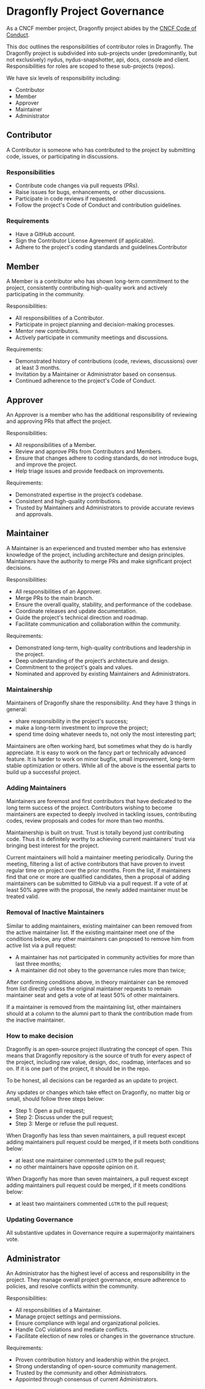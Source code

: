 # Dragonfly Project Governance

As a CNCF member project, Dragonfly project abides by the [CNCF Code of Conduct](https://github.com/cncf/foundation/blob/master/code-of-conduct.md).

This doc outlines the responsibilities of contributor roles in Dragonfly. The Dragonfly project is subdivided into sub-projects
under (predominantly, but not exclusively) nydus, nydus-snapshotter, api, docs, console and client.
Responsibilities for roles are scoped to these sub-projects (repos).

We have six levels of responsibility including:

- Contributor
- Member
- Approver
- Maintainer
- Administrator

## Contributor

A Contributor is someone who has contributed to the project by submitting code, issues, or participating in discussions.

### Responsibilities

- Contribute code changes via pull requests (PRs).
- Raise issues for bugs, enhancements, or other discussions.
- Participate in code reviews if requested.
- Follow the project's Code of Conduct and contribution guidelines.

### Requirements

- Have a GitHub account.
- Sign the Contributor License Agreement (if applicable).
- Adhere to the project's coding standards and guidelines.Contributor

## Member

A Member is a contributor who has shown long-term commitment to the project,
consistently contributing high-quality work and actively participating in the community.

Responsibilities:

- All responsibilities of a Contributor.
- Participate in project planning and decision-making processes.
- Mentor new contributors.
- Actively participate in community meetings and discussions.

Requirements:

- Demonstrated history of contributions (code, reviews, discussions) over at least 3 months.
- Invitation by a Maintainer or Administrator based on consensus.
- Continued adherence to the project's Code of Conduct.

## Approver

An Approver is a member who has the additional responsibility of reviewing and approving PRs that affect the project.

Responsibilities:

- All responsibilities of a Member.
- Review and approve PRs from Contributors and Members.
- Ensure that changes adhere to coding standards, do not introduce bugs, and improve the project.
- Help triage issues and provide feedback on improvements.

Requirements:

- Demonstrated expertise in the project’s codebase.
- Consistent and high-quality contributions.
- Trusted by Maintainers and Administrators to provide accurate reviews and approvals.

## Maintainer

A Maintainer is an experienced and trusted member who has extensive knowledge of the project, including architecture
and design principles. Maintainers have the authority to merge PRs and make significant project decisions.

Responsibilities:

- All responsibilities of an Approver.
- Merge PRs to the main branch.
- Ensure the overall quality, stability, and performance of the codebase.
- Coordinate releases and update documentation.
- Guide the project's technical direction and roadmap.
- Facilitate communication and collaboration within the community.

Requirements:

- Demonstrated long-term, high-quality contributions and leadership in the project.
- Deep understanding of the project’s architecture and design.
- Commitment to the project's goals and values.
- Nominated and approved by existing Maintainers and Administrators.

### Maintainership

Maintainers of Dragonfly share the responsibility. And they have 3 things in general:

- share responsibility in the project's success;
- make a long-term investment to improve the project;
- spend time doing whatever needs to, not only the most interesting part;

Maintainers are often working hard, but sometimes what they do is hardly appreciate.
It is easy to work on the fancy part or technically advanced feature. It is harder
to work on minor bugfix, small improvement, long-term stable optimization or
others. While all of the above is the essential parts to build up a successful project.

### Adding Maintainers

Maintainers are foremost and first contributors that have dedicated to the long
term success of the project. Contributors wishing to become maintainers are
expected to deeply involved in tackling issues, contributing codes, review
proposals and codes for more than two months.

Maintainership is built on trust. Trust is totally beyond just contributing
code. Thus it is definitely worthy to achieving current maintainers' trust via
bringing best interest for the project.

Current maintainers will hold a maintainer meeting periodically. During the
meeting, filtering a list of active contributors that have proven to invest
regular time on project over the prior months. From the list, if maintainers
find that one or more are qualified candidates, then a proposal of adding
maintainers can be submitted to GitHub via a pull request. If a vote of at
least 50% agree with the proposal, the newly added maintainer must be treated
valid.

### Removal of Inactive Maintainers

Similar to adding maintainers, existing maintainer can been removed from the
active maintainer list. If the existing maintainer meet one of the conditions
below, any other maintainers can proposed to remove him from active list via a
pull request:

- A maintainer has not participated in community activities for more than last
  three months;
- A maintainer did not obey to the governance rules more than twice;

After confirming conditions above, in theory maintainer can be removed from
list directly unless the original maintainer requests to remain maintainer seat
and gets a vote of at least 50% of other maintainers.

If a maintainer is removed from the maintaining list, other maintainers should
at a column to the alumni part to thank the contribution made from the inactive
maintainer.

### How to make decision

Dragonfly is an open-source project illustrating the concept of open. This
means that Dragonfly repository is the source of truth for every aspect of the
project, including raw value, design, doc, roadmap, interfaces and so on. If it
is one part of the project, it should be in the repo.

To be honest, all decisions can be regarded as an update to project.

Any updates or changes which take effect on Dragonfly, no matter big or small,
should follow three steps below:

- Step 1: Open a pull request;
- Step 2: Discuss under the pull request;
- Step 3: Merge or refuse the pull request.

When Dragonfly has less than seven maintainers, a pull request except adding
maintainers pull request could be merged, if it meets both conditions below:

- at least one maintainer commented `LGTM` to the pull request;
- no other maintainers have opposite opinion on it.

When Dragonfly has more than seven maintainers, a pull request except adding
maintainers pull request could be merged, if it meets conditions below:

- at least two maintainers commented `LGTM` to the pull request;

### Updating Governance

All substantive updates in Governance require a supermajority maintainers vote.

## Administrator

An Administrator has the highest level of access and responsibility in the project. They manage overall project governance,
ensure adherence to policies, and resolve conflicts within the community.

Responsibilities:

- All responsibilities of a Maintainer.
- Manage project settings and permissions.
- Ensure compliance with legal and organizational policies.
- Handle CoC violations and mediate conflicts.
- Facilitate election of new roles or changes in the governance structure.

Requirements:

- Proven contribution history and leadership within the project.
- Strong understanding of open-source community management.
- Trusted by the community and other Administrators.
- Appointed through consensus of current Administrators.
